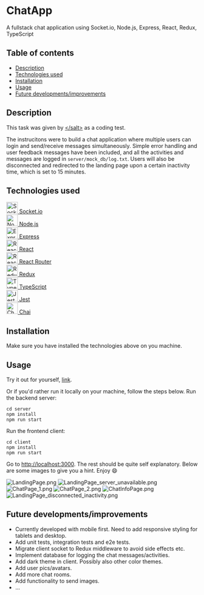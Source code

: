 # ChatApp
A fullstack chat application using Socket.io, Node.js, Express, React, Redux, TypeScript
## Table of contents
* [Description](#description)
* [Technologies used](#technologies-used)
* [Installation](#installation)
* [Usage](#usage)
* [Future developments/improvements](#future-developments/improvements)

## Description
This task was given by [&lt;/salt>](https://salt.study/) as a coding test.

The instrucitons were to build a chat application where multiple users can login and send/receive messages simultaneously. Simple error handling and user feedback messages have been included, and all the activities and messages are logged in ```server/mock_db/log.txt```. Users will also be disconnected and redirected to the landing page upon a certain inactivity time, which is set to 15 minutes.

## Technologies used
<a href="https://socket.io/" title="SocketIO"><img src="https://github.com/tomchen/stack-icons/blob/master/logos/socket.io.svg" alt="SocketIO" width="30px" height="30px"></img> Socket.io</a>  
<a href="https://nodejs.org/en/" title="Nodejs"><img src="https://github.com/tomchen/stack-icons/blob/master/logos/nodejs-icon.svg" alt="Nodejs" width="30px" height="30px"></img> Node.js</a>  
<a href="https://expressjs.com/" title="Express"><img src="https://github.com/tomchen/stack-icons/blob/master/logos/express.svg" alt="Express" width="30px" height="30px"></img> Express</a>  
<a href="https://reactjs.org/" title="React"><img src="https://github.com/tomchen/stack-icons/blob/master/logos/react.svg" alt="React" width="30px" height="30px"></img> React</a>  
<a href="https://reactrouter.com/" title="ReactRouter"><img src="https://github.com/tomchen/stack-icons/blob/master/logos/react-router.svg" alt="ReactRouter" width="30px" height="30px"></img> React Router</a>  
<a href="https://redux.js.org/" title="Redux"><img src="https://github.com/tomchen/stack-icons/blob/master/logos/redux.svg" alt="Redux" width="30px" height="30px"></img> Redux</a>  
<a href="https://www.typescriptlang.org/" title="TypeScript"><img src="https://github.com/tomchen/stack-icons/blob/master/logos/typescript-icon.svg" alt="TypeScript" width="30px" height="30px"></img> TypeScript</a>  
<a href="https://jestjs.io/" title="Jest"><img src="https://github.com/tomchen/stack-icons/blob/master/logos/jest.svg" alt="Jest" width="30px" height="30px"></img> Jest</a>  
<a href="https://www.chaijs.com/" title="Chai"><img src="https://github.com/tomchen/stack-icons/blob/master/logos/chai.svg" alt="Chai" width="30px" height="30px"></img> Chai</a>  

## Installation
Make sure you have installed the technologies above on you machine.

## Usage
Try it out for yourself, [link](https://chat-app-johnnykan.herokuapp.com/).


Or if you'd rather run it locally on your machine, follow the steps below.
Run the backend server:
```
cd server
npm install
npm run start
```
Run the frontend client:
```
cd client
npm install
npm run start
```

Go to [http://localhost:3000](http://localhost:3000). The rest should be quite self explanatory. Below are some images to give you a hint. Enjoy 😄

![LandingPage.png](/Pics/LandingPage.png) ![LandingPage_server_unavailable.png](/Pics/LandingPage_server_unavailable.png)
![ChatPage_1.png](/Pics/ChatPage_1.png) ![ChatPage_2.png](/Pics/ChatPage_2.png) ![ChatInfoPage.png](/Pics/ChatInfoPage.png)
![LandingPage_disconnected_inactivity.png](/Pics/LandingPage_disconnected_inactivity.png)

## Future developments/improvements
* Currently developed with mobile first. Need to add responsive styling for tablets and desktop.
* Add unit tests, integration tests and e2e tests.
* Migrate client socket to Redux middleware to avoid side effects etc.
* Implement database for logging the chat messages/activities.
* Add dark theme in client. Possibly also other color themes.
* Add user pics/avatars.
* Add more chat rooms.
* Add functionality to send images.
* ...
